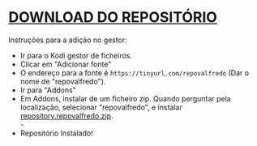 # <a href="repository.repovalfredo.zip">DOWNLOAD DO REPOSITÓRIO</a>

Instruções para a adição no gestor:


<p align="left">
  <ul>
    <li>Ir para o Kodi gestor de ficheiros.</li>
    <li>Clicar em "Adicionar fonte"</li>
    <li>O endereço para a fonte é <code>https://tinyurl.com/repovalfredo</code> (Dar o nome de "repovalfredo").</li>
    <li>Ir para "Addons"</li>
    <li>Em Addons, instalar de um ficheiro zip. Quando perguntar pela localização, selecionar "repovalfredo", e instalar <a href="repository.repovalfredo.zip">repository.repovalfredo.zip</a>.</li>
    -
    <li>Repositório Instalado!</li>
    
</ul>

                                      
                                       

</p>

